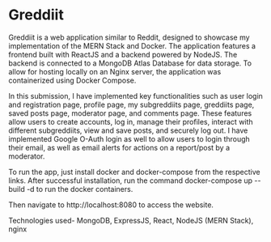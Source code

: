 # Greddiit

Greddiit is a web application similar to Reddit, designed to showcase my implementation of the MERN Stack and Docker. The application features a frontend built with ReactJS and a backend powered by NodeJS. The backend is connected to a MongoDB Atlas Database for data storage. To allow for hosting locally on an Nginx server, the application was containerized using Docker Compose.

In this submission, I have implemented key functionalities such as user login and registration page, profile page, my subgreddiits page, greddiits page, saved posts page, moderator page, and comments page. These features allow users to create accounts, log in, manage their profiles, interact with different subgreddiits, view and save posts, and securely log out. I have implemented Google O-Auth login as well to allow users to login through their email, as well as email alerts for actions on a report/post by a moderator. 

To run the app, just install docker and docker-compose from the respective links. After successful installation, run the command docker-compose up --build -d to run the docker containers.

Then navigate to http://localhost:8080 to access the website.

Technologies used- MongoDB, ExpressJS, React, NodeJS (MERN Stack), nginx
